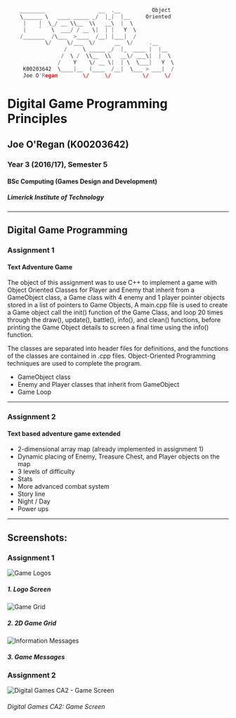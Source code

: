 ```c
    ________                 __  .__          Object
    \______ \   ____ _____ _/  |_|  |__     Oriented
     |    |  \_/ __ \\__  \\   __\  |  \
     |    `   \  ___/ / __ \|  | |   Y  \
    /_______  /\___  >____  /__| |___|  /
            \/     \/___  \/      __  \/     .__
                  /     \ _____ _/  |_  ____ |  |__
                 /  \ /  \\__  \\   __\/ ___\|  |  \
                /    Y    \/ __ \|  | \  \___|   Y  \
     K00203642  \____|__  (____  /__|  \___ > ___|  /
     Joe O'Regan        \/     \/          \/     \/
```

# Digital Game Programming Principles
## Joe O'Regan (K00203642)
### Year 3 (2016/17), Semester 5
#### BSc Computing (Games Design and Development)
##### Limerick Institute of Technology

---

## Digital Game Programming
### Assignment 1

#### Text Adventure Game
The object of this assignment was to use C++ to implement a game with Object Oriented Classes for Player and Enemy that inherit from a GameObject class, a Game class with 4 enemy and 1 player pointer objects stored in a list of pointers to Game Objects, A main.cpp file is used to create a Game object call the init() function of the Game Class, and loop 20 times through the draw(), update(), battle(), info(), and clean() functions, before printing the Game Object details to screen a final time using the info() function. 

The classes are separated into header files for definitions, and the functions of the classes are contained in .cpp files. Object-Oriented Programming techniques are used to complete the program.

* GameObject class
* Enemy and Player classes that inherit from GameObject
* Game Loop

---

### Assignment 2

#### Text based adventure game extended

* 2-dimensional array map (already implemented in assignment 1)
* Dynamic placing of Enemy, Treasure Chest, and Player objects on the map
* 3 levels of difficulty
* Stats
* More advanced combat system
* Story line
* Night / Day
* Power ups

---

## Screenshots:

### Assignment 1

![Game Logos](https://raw.githubusercontent.com/joeaoregan/LIT-Yr3-DigitalGameProgramming/master/Screenshots/screenshot1.png "Game Logos")
##### 1. Logo Screen
![Game Grid](https://raw.githubusercontent.com/joeaoregan/LIT-Yr3-DigitalGameProgramming/master/Screenshots/screenshot2.png "Game Grid")
##### 2. 2D Game Grid
![Information Messages](https://raw.githubusercontent.com/joeaoregan/LIT-Yr3-DigitalGameProgramming/master/Screenshots/screenshot3.png "Information Messages")
##### 3. Game Messages

### Assignment 2

![Digital Games CA2 - Game Screen](https://raw.githubusercontent.com/joeaoregan/LIT-Yr3-DigitalGameProgramming/master/Screenshots/screenshot.png "1. Game Screen")
###### Digital Games CA2: Game Screen 